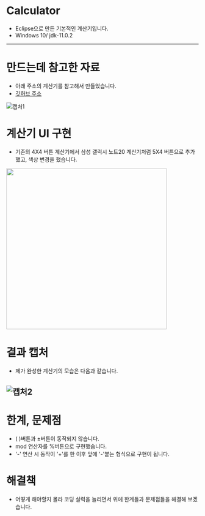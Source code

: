 # Calculator
+ Eclipse으로 만든 기본적인 계산기입니다.
+ Windows 10/ jdk-11.0.2
-----------------------------
# 만드는데 참고한 자료
+ 아래 주소의 계산기를 참고해서 만들었습니다.
+ [깃허브 주소](https://github.com/DongChyeon/Java-Toy-Projects/tree/master/Calculator/)

![캡처1](https://user-images.githubusercontent.com/114123599/198919278-ac30ee68-44d8-4c5c-9589-25f158bb262b.JPG)


# 계산기 UI 구현
+ 기존의 4X4 버튼 계산기에서 삼성 갤럭시 노트20 계산기처럼 5X4 버튼으로 추가했고, 색상 변경을 했습니다.

<img src="https://user-images.githubusercontent.com/114123599/198919284-adb3fb2c-4cac-4544-abf5-3793e28e9136.jpg" height="420">


# 결과 캡처
+ 제가 완성한 계산기의 모습은 다음과 같습니다.

![캡처2](https://user-images.githubusercontent.com/114123599/198919280-b190047b-1474-49ae-b43f-fdf40b8fc0de.JPG)
-----------------------------
# 한계, 문제점
+ ( )버튼과 ±버튼이 동작되지 않습니다.
+ mod 연산자를 %버튼으로 구현했습니다.
+ '-' 연산 시 동작이 '+'를 한 이후 앞에 '-'붙는 형식으로 구현이 됩니다.

# 해결책
+ 어떻게 해야할지 몰라 코딩 실력을 늘리면서 위에 한계들과 문제점들을 해결해 보겠습니다.


